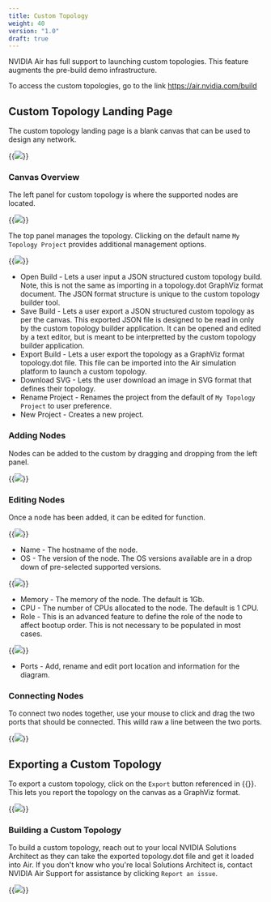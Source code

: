 ```yaml
---
title: Custom Topology
weight: 40
version: "1.0"
draft: true
---
```


NVIDIA Air has full support to launching custom topologies. This feature augments the pre-build demo infrastructure.

To access the custom topologies, go to the link https://air.nvidia.com/build

## Custom Topology Landing Page

The custom topology landing page is a blank canvas that can be used to design any network.

{{<img src="/images/guides/nvidia-air/CustomTopology.png" >}}

### Canvas Overview

The left panel for custom topology is where the supported nodes are located.

{{<img src="/images/guides/nvidia-air/CustomTopology_LeftPanel.png" >}}

The top panel manages the topology. Clicking on the default name `My Topology Project` provides additional management options.

{{<img src="/images/guides/nvidia-air/CustomTopology_Management.png" >}}

* Open Build - Lets a user input a JSON structured custom topology build. Note, this is not the same as importing in a topology.dot GraphViz format document. The JSON format structure is unique to the custom topology builder tool.
* Save Build - Lets a user export a JSON structured custom topology as per the canvas. This exported JSON file is designed to be read in only by the custom topology builder application. It can be opened and edited by a text editor, but is meant to be interpretted by the custom topology builder application.
* Export Build - Lets a user export the topology as a GraphViz format topology.dot file. This file can be imported into the Air simulation platform to launch a custom topology.
* Download SVG - Lets the user download an image in SVG format that defines their topology.
* Rename Project - Renames the project from the default of `My Topology Project` to user preference.
* New Project - Creates a new project.

### Adding Nodes

Nodes can be added to the custom by dragging and dropping from the left panel. 

{{<img src="/images/guides/nvidia-air/CustomTopology_AddingNodes.png" >}}

### Editing Nodes

Once a node has been added, it can be edited for function.

{{<img src="/images/guides/nvidia-air/CustomTopology_EditingNodes.png" >}}

* Name - The hostname of the node.
* OS - The version of the node. The OS versions available are in a drop down of pre-selected supported versions.

{{<img src="/images/guides/nvidia-air/CustomTopology_NodeOS.png" >}}

* Memory - The memory of the node. The default is 1Gb.
* CPU - The number of CPUs allocated to the node. The default is 1 CPU.
* Role - This is an advanced feature to define the role of the node to affect bootup order. This is not necessary to be populated in most cases.

{{<img src="/images/guides/nvidia-air/CustomTopology_Role.png" >}}

* Ports - Add, rename and edit port location and information for the diagram.

### Connecting Nodes

To connect two nodes together, use your mouse to click and drag the two ports that should be connected. This willd raw a line between the two ports.

{{<img src="/images/guides/nvidia-air/CustomTopology_Link.png" >}}

## Exporting a Custom Topology

To export a custom topology, click on the `Export` button referenced in {{<link text="Canvas Overview" title="### Canvas Overview" >}}. This lets you report the topology on the canvas as a GraphViz format.

{{<img src="/images/guides/nvidia-air/CustomTopology_Export.png" >}}

### Building a Custom Topology

To build a custom topology, reach out to your local NVIDIA Solutions Architect as they can take the exported topology.dot file and get it loaded into Air. If you don't know who you're local Solutions Architect is, contact NVIDIA Air Support for assistance by clicking `Report an issue`.

{{<img src="/images/guides/nvidia-air/ReportAnIssue.png" >}}
